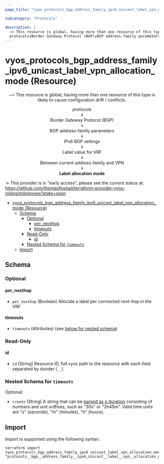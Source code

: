 ```yaml
---
page_title: "vyos_protocols_bgp_address_family_ipv6_unicast_label_vpn_allocation_mode Resource - vyos"

subcategory: "Protocols"

description: |-
  ~> This resource is global, having more than one resource of this type is likely to cause configuration drift / conflicts.
  protocols⯯Border Gateway Protocol (BGP)⯯BGP address-family parameters⯯IPv6 BGP settings⯯Label value for VRF⯯Between current address-family and VPN⯯Label allocation mode
---
```


# vyos_protocols_bgp_address_family_ipv6_unicast_label_vpn_allocation_mode (Resource)
<center>

~> This resource is global, having more than one resource of this type is likely to cause configuration drift / conflicts.

*protocols*  
⯯  
Border Gateway Protocol (BGP)  
⯯  
BGP address-family parameters  
⯯  
IPv6 BGP settings  
⯯  
Label value for VRF  
⯯  
Between current address-family and VPN  
⯯  
**Label allocation mode**


</center>

-> This provider is in "early access", please see the current status at: https://github.com/thomasfinstad/terraform-provider-vyos-rolling/milestones?state=open

<!--TOC-->

- [vyos_protocols_bgp_address_family_ipv6_unicast_label_vpn_allocation_mode (Resource)](#vyos_protocols_bgp_address_family_ipv6_unicast_label_vpn_allocation_mode-resource)
  - [Schema](#schema)
    - [Optional](#optional)
      - [per_nexthop](#per_nexthop)
      - [timeouts](#timeouts)
    - [Read-Only](#read-only)
      - [id](#id)
    - [Nested Schema for `timeouts`](#nested-schema-for-timeouts)
  - [Import](#import)

<!--TOC-->

<!-- schema generated by tfplugindocs -->
## Schema

### Optional

#### per_nexthop
- `per_nexthop` (Boolean) Allocate a label per connected next-hop in the VRF
#### timeouts
- `timeouts` (Attributes) (see [below for nested schema](#nestedatt--timeouts))

### Read-Only

#### id
- `id` (String) Resource ID, full vyos path to the resource with each field separated by dunder (`__`).

<a id="nestedatt--timeouts"></a>
### Nested Schema for `timeouts`

Optional:

- `create` (String) A string that can be [parsed as a duration](https://pkg.go.dev/time#ParseDuration) consisting of numbers and unit suffixes, such as &#34;30s&#34; or &#34;2h45m&#34;. Valid time units are &#34;s&#34; (seconds), &#34;m&#34; (minutes), &#34;h&#34; (hours).

## Import

Import is supported using the following syntax:

```shell
terraform import vyos_protocols_bgp_address_family_ipv6_unicast_label_vpn_allocation_mode.example "protocols__bgp__address_family__ipv6_unicast__label__vpn__allocation_mode"
```
